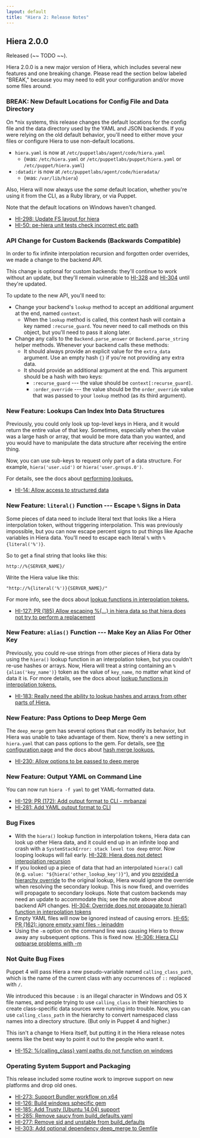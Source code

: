 ```yaml
---
layout: default
title: "Hiera 2: Release Notes"
---
```



## Hiera 2.0.0

Released (~~ TODO ~~).

Hiera 2.0.0 is a new major version of Hiera, which includes several new features and one breaking change. Please read the section below labeled "BREAK," because you may need to edit your configuration and/or move some files around.

### BREAK: New Default Locations for Config File and Data Directory

On \*nix systems, this release changes the default locations for the config file and the data directory used by the YAML and JSON backends. If you were relying on the old default behavior, you'll need to either move your files or configure Hiera to use non-default locations.

* `hiera.yaml` is now at `/etc/puppetlabs/agent/code/hiera.yaml`
    * (was: `/etc/hiera.yaml` or `/etc/puppetlabs/puppet/hiera.yaml` or `/etc/puppet/hiera.yaml`)
* `:datadir` is now at `/etc/puppetlabs/agent/code/hieradata/`
    * (was: `/var/lib/hiera`)

Also, Hiera will now always use the _same_ default location, whether you're using it from the CLI, as a Ruby library, or via Puppet.

Note that the default locations on Windows haven't changed.

* [HI-298: Update FS layout for hiera](https://tickets.puppetlabs.com/browse/HI-298)
* [HI-50: pe-hiera unit tests check incorrect etc path](https://tickets.puppetlabs.com/browse/HI-50)

### API Change for Custom Backends (Backwards Compatible)

In order to fix infinite interpolation recursion and forgotten order overrides, we made a change to the backend API.

This change is optional for custom backends: they'll continue to work without an update, but they'll remain vulnerable to [HI-328](https://tickets.puppetlabs.com/browse/HI-328) and [HI-304](https://tickets.puppetlabs.com/browse/HI-304) until they're updated.

To update to the new API, you'll need to:

* Change your backend's `lookup` method to accept an additional argument at the end, named `context`.
    * When the `lookup` method is called, this context hash will contain a key named `:recurse_guard`. You never need to call methods on this object, but you'll need to pass it along later.
* Change any calls to the `Backend.parse_answer` or `Backend.parse_string` helper methods. Whenever your backend calls these methods:
    * It should always provide an explicit value for the `extra_data` argument. Use an empty hash `{}` if you're not providing any extra data.
    * It should provide an additional argument at the end. This argument should be a hash with two keys:
        * `:recurse_guard` --- the value should be `context[:recurse_guard]`.
        * `:order_override` --- the value should be the `order_override` value that was passed to your `lookup` method (as its third argument).

### New Feature: Lookups Can Index Into Data Structures

Previously, you could only look up top-level keys in Hiera, and it would return the entire value of that key. Sometimes, especially when the value was a large hash or array, that would be more data than you wanted, and you would have to manipulate the data structure after receiving the entire thing.

Now, you can use sub-keys to request only part of a data structure. For example, `hiera('user.uid')` or `hiera('user.groups.0')`.

For details, see the docs about [performing lookups.](./lookup_types.html)

* [HI-14: Allow access to structured data](https://tickets.puppetlabs.com/browse/HI-14)

### New Feature: `literal()` Function --- Escape `%` Signs in Data

Some pieces of data need to include literal text that looks like a Hiera interpolation token, without triggering interpolation. This was previously impossible, but you can now escape percent signs to put things like Apache variables in Hiera data. You'll need to escape each literal `%` with `%{literal('%')}`.

So to get a final string that looks like this:

    http://%{SERVER_NAME}/

Write the Hiera value like this:

    "http://%{literal('%')}{SERVER_NAME}/"

For more info, see the docs about [lookup functions in interpolation tokens.](./variables.html#using-lookup-functions)

* [HI-127: PR (185) Allow escaping %{...} in hiera data so that hiera does not try to perform a replacement](https://tickets.puppetlabs.com/browse/HI-127)

### New Feature: `alias()` Function --- Make Key an Alias For Other Key

Previously, you could re-use strings from other pieces of Hiera data by using the `hiera()` lookup function in an interpolation token, but you couldn't re-use hashes or arrays. Now, Hiera will treat a string containing an `%{alias('key_name')}` token as the value of `key_name`, no matter what kind of data it is. For more details, see the docs about [lookup functions in interpolation tokens.](./variables.html#using-lookup-functions)

* [HI-183: Really need the ability to lookup hashes and arrays from other parts of Hiera.](https://tickets.puppetlabs.com/browse/HI-183)


### New Feature: Pass Options to Deep Merge Gem

The `deep_merge` gem has several options that can modify its behavior, but Hiera was unable to take advantage of them. Now, there's a new setting in `hiera.yaml` that can pass options to the gem. For details, see [the configuration page](./configuring.html) and the docs about [hash merge lookups.](./lookup_types.html#hash-merge)

* [HI-230: Allow options to be passed to deep merge](https://tickets.puppetlabs.com/browse/HI-230)

### New Feature: Output YAML on Command Line

You can now run `hiera -f yaml` to get YAML-formatted data.

* [HI-129: PR (172): Add output format to CLI - mrbanzai](https://tickets.puppetlabs.com/browse/HI-129)
* [HI-281: Add YAML output format to CLI](https://tickets.puppetlabs.com/browse/HI-281)


### Bug Fixes

* With the `hiera()` lookup function in interpolation tokens, Hiera data can look up other Hiera data, and it could end up in an infinite loop and crash with a `SystemStackError: stack level too deep` error. Now looping lookups will fail early. [HI-328: Hiera does not detect interpolation recursion](https://tickets.puppetlabs.com/browse/HI-328)
* If you looked up a piece of data that had an interpolated `hiera()` call (e.g. `value: "${hiera('other_lookup_key')}"`), and you [provided a hierarchy override](./puppet.html#hiera-lookup-functions) to the original lookup, Hiera would ignore the override when resolving the secondary lookup. This is now fixed, and overrides will propagate to secondary lookups. Note that custom backends may need an update to accommodate this; see the note above about backend API changes. [HI-304: Override does not propagate to hiera() function in interpolation tokens](https://tickets.puppetlabs.com/browse/HI-304)
* Empty YAML files will now be ignored instead of causing errors. [HI-65: PR (162): ignore empty yaml files - leinaddm](https://tickets.puppetlabs.com/browse/HI-65)
* Using the `-m` option on the command line was causing Hiera to throw away any subsequent options. This is fixed now. [HI-306: Hiera CLI optparse problems with -m](https://tickets.puppetlabs.com/browse/HI-306)

### Not Quite Bug Fixes

Puppet 4 will pass Hiera a new pseudo-variable named `calling_class_path`, which is the name of the current class with any occurrences of `::` replaced with `/`.

We introduced this because `:` is an illegal character in Windows and OS X file names, and people trying to use `calling_class` in their hierarchies to create class-specific data sources were running into trouble. Now, you can use `calling_class_path` in the hierarchy to convert namespaced class names into a directory structure. (But only in Puppet 4 and higher.)

This isn't a change to Hiera itself, but putting it in the Hiera release notes seems like the best way to point it out to the people who want it.

* [HI-152: %{calling_class} yaml paths do not function on windows](https://tickets.puppetlabs.com/browse/HI-152)

### Operating System Support and Packaging

This release included some routine work to improve support on new platforms and drop old ones.

* [HI-273: Support Bundler workflow on x64](https://tickets.puppetlabs.com/browse/HI-273)
* [HI-126: Build windows sphecific gem](https://tickets.puppetlabs.com/browse/HI-126)
* [HI-185: Add Trusty (Ubuntu 14.04) support](https://tickets.puppetlabs.com/browse/HI-185)
* [HI-285: Remove saucy from build_defaults.yaml](https://tickets.puppetlabs.com/browse/HI-285)
* [HI-277: Remove sid and unstable from build_defaults](https://tickets.puppetlabs.com/browse/HI-277)
* [HI-303: Add optional dependency deep_merge to Gemfile](https://tickets.puppetlabs.com/browse/HI-303)


